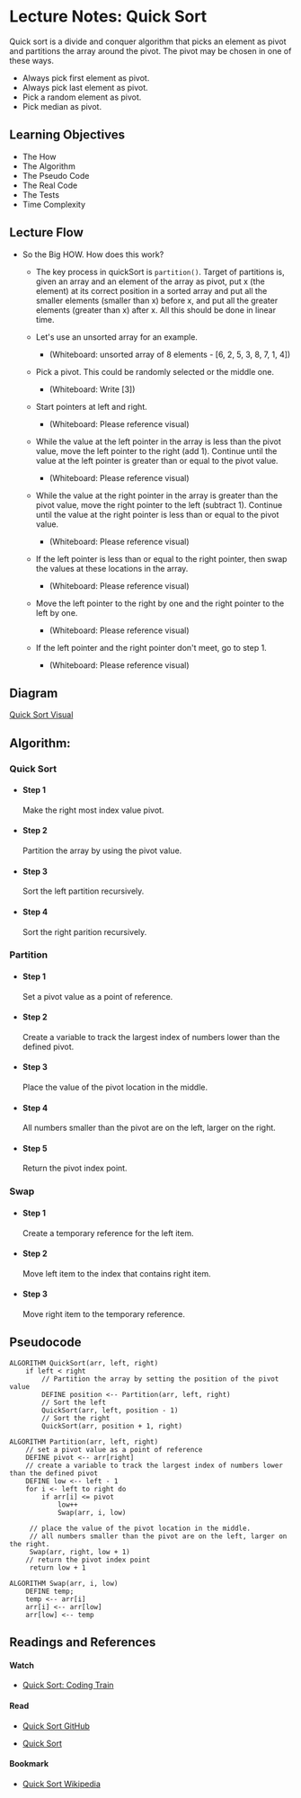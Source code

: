 # Lecture Notes: Quick Sort

Quick sort is a divide and conquer algorithm that picks an element as pivot and partitions the array around the pivot. The pivot may be chosen in one of these ways.
* Always pick first element as pivot.
* Always pick last element as pivot.
* Pick a random element as pivot.
* Pick median as pivot.

## Learning Objectives

* The How
* The Algorithm
* The Pseudo Code
* The Real Code
* The Tests
* Time Complexity

## Lecture Flow

* So the Big HOW. How does this work? 

  - The key process in quickSort is ```partition()```. Target of partitions is, given an array and an element of the array as pivot, put x (the element) at its correct position in a sorted array and put all the smaller elements (smaller than x) before x, and put all the greater elements (greater than x) after x. All this should be done in linear time.

  - Let's use an unsorted array for an example. 
  
      - (Whiteboard: unsorted array of 8 elements - [6, 2, 5, 3, 8, 7, 1, 4])
  
  - Pick a pivot. This could be randomly selected or the middle one.

      - (Whiteboard: Write [3])

  - Start pointers at left and right.
  
      - (Whiteboard: Please reference visual)
  
  - While the value at the left pointer in the array is less than the pivot value, move the left pointer to the right (add 1). Continue until the value at the left pointer is greater than or equal to the pivot value.

    - (Whiteboard: Please reference visual)

  - While the value at the right pointer in the array is greater than the pivot value, move the right pointer to the left (subtract 1). Continue until the value at the right pointer is less than or equal to the pivot value.

    - (Whiteboard: Please reference visual)
  
  - If the left pointer is less than or equal to the right pointer, then swap the values at these locations in the array.

    - (Whiteboard: Please reference visual)

  - Move the left pointer to the right by one and the right pointer to the left by one.

      - (Whiteboard: Please reference visual)


  - If the left pointer and the right pointer don't meet, go to step 1.

      - (Whiteboard: Please reference visual)

## Diagram

[Quick Sort Visual](./assets/quickSortVisual.jpg)

## Algorithm:
  ###  Quick Sort
  * #### Step 1
    Make the right most index value pivot.
  * #### Step 2
    Partition the array by using the pivot value.
  * #### Step 3
    Sort the left partition recursively.
  * #### Step 4
    Sort the right parition recursively.

  ###  Partition

  * #### Step 1
    Set a pivot value as a point of reference.
  * #### Step 2
    Create a variable to track the largest index of numbers lower than the defined pivot.
  * #### Step 3
    Place the value of the pivot location in the middle.
  * #### Step 4
    All numbers smaller than the pivot are on the left, larger on the right.
  * #### Step 5
    Return the pivot index point.
  
   ###  Swap
  
  * #### Step 1
    Create a temporary reference for the left item.
  * #### Step 2
    Move left item to the index that contains right item.
  * #### Step 3
    Move right item to the temporary reference.

## Pseudocode

```  
ALGORITHM QuickSort(arr, left, right)
    if left < right
        // Partition the array by setting the position of the pivot value 
        DEFINE position <-- Partition(arr, left, right)
        // Sort the left
        QuickSort(arr, left, position - 1)
        // Sort the right
        QuickSort(arr, position + 1, right)

ALGORITHM Partition(arr, left, right)
    // set a pivot value as a point of reference
    DEFINE pivot <-- arr[right]
    // create a variable to track the largest index of numbers lower than the defined pivot
    DEFINE low <-- left - 1
    for i <- left to right do
        if arr[i] <= pivot
            low++
            Swap(arr, i, low)

     // place the value of the pivot location in the middle.
     // all numbers smaller than the pivot are on the left, larger on the right. 
     Swap(arr, right, low + 1)
    // return the pivot index point
     return low + 1

ALGORITHM Swap(arr, i, low)
    DEFINE temp;
    temp <-- arr[i]
    arr[i] <-- arr[low]
    arr[low] <-- temp
```
## Readings and References

#### Watch
* [Quick Sort: Coding Train](https://www.youtube.com/watch?v=eqo2LxRADhU)

#### Read
* [Quick Sort GitHub](https://khan4019.github.io/front-end-Interview-Questions/sort.html#quickSort) 

* [Quick Sort](https://www.geeksforgeeks.org/quick-sort/)

#### Bookmark
* [Quick Sort Wikipedia](https://en.wikipedia.org/wiki/Quicksort)



